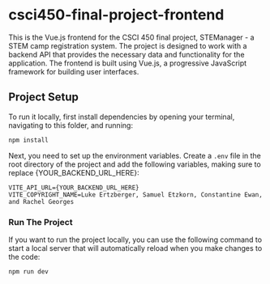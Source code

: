 # csci450-final-project-frontend

This is the Vue.js frontend for the CSCI 450 final project, STEManager - a STEM camp registration
system. The project is designed to work with a backend API that provides the necessary data and functionality for the application. The frontend is built using Vue.js, a progressive JavaScript framework for building user interfaces.


## Project Setup
To run it locally, first install dependencies by opening your terminal, navigating to this folder, and running:

```sh
npm install
```
Next, you need to set up the environment variables. Create a `.env` file in the root directory of the project and add the following variables, making sure to replace {YOUR_BACKEND_URL_HERE}:

```env
VITE_API_URL={YOUR_BACKEND_URL_HERE}
VITE_COPYRIGHT_NAME=Luke Ertzberger, Samuel Etzkorn, Constantine Ewan, and Rachel Georges
```

### Run The Project
If you want to run the project locally, you can use the following command to start a local server that will automatically reload when you make changes to the code:
```sh
npm run dev
```


